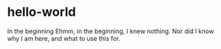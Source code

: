 # hello-world
In the beginning
Ehmm, in the beginning, I knew nothing. Nor did I know why I am here, and what to use this for.
